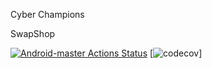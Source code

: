 Cyber Champions

SwapShop

[![Android-master Actions Status](https://github.com/CC-SwapShop/TestRepo/actions/workflows/android.yml/badge.svg)](https://github.com/CC-SwapShop/TestRepo/actions) [![codecov](https://codecov.io/github/CC-SwapShop/TestRepo/branch/master/graph/badge.svg?token=SAWJWX1FGF)]
